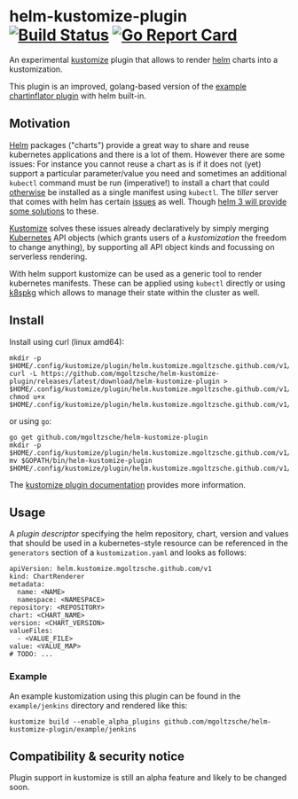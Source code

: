 helm-kustomize-plugin
[![Build Status](https://travis-ci.org/mgoltzsche/helm-kustomize-plugin.svg?branch=master)](https://travis-ci.org/mgoltzsche/helm-kustomize-plugin)
[![Go Report Card](https://goreportcard.com/badge/github.com/mgoltzsche/helm-kustomize-plugin)](https://goreportcard.com/report/github.com/mgoltzsche/helm-kustomize-plugin)
=

An experimental [kustomize](https://github.com/kubernetes-sigs/kustomize/)
plugin that allows to render [helm](https://github.com/helm/helm) charts into a kustomization.  

This plugin is an improved, golang-based version of the
[example chartinflator plugin](https://github.com/kubernetes-sigs/kustomize/tree/v3.1.0/plugin/someteam.example.com/v1/chartinflator)
with helm built-in.

## Motivation

[Helm](https://github.com/helm/helm) packages ("charts") provide a great way to
share and reuse kubernetes applications and there is a lot of them.
However there are some issues: For instance you cannot reuse a chart as is if
it does not (yet) support a particular parameter/value you need and
sometimes an additional `kubectl` command must be run (imperative!) to install
a chart that could [otherwise](https://docs.cert-manager.io/en/release-0.9/getting-started/install/kubernetes.html)
be installed as a single manifest using `kubectl`.
The _tiller_ server that comes with helm has certain
[issues](https://medium.com/virtuslab/think-twice-before-using-helm-25fbb18bc822)
as well. Though [helm 3 will provide some solutions](https://sweetcode.io/a-first-look-at-the-helm-3-plan/) to these.

[Kustomize](https://github.com/kubernetes-sigs/kustomize/) solves these issues already
declaratively by simply merging [Kubernetes](https://github.com/kubernetes/kubernetes)
API objects (which grants users of a _kustomization_ the freedom to change anything),
by supporting all API object kinds and focussing on serverless rendering.  

With helm support kustomize can be used as a generic tool to render kubernetes manifests.
These can be applied using `kubectl` directly or using [k8spkg](https://github.com/mgoltzsche/k8spkg)
which allows to manage their state within the cluster as well.


## Install

Install using curl (linux amd64):
```
mkdir -p $HOME/.config/kustomize/plugin/helm.kustomize.mgoltzsche.github.com/v1/chartrenderer
curl -L https://github.com/mgoltzsche/helm-kustomize-plugin/releases/latest/download/helm-kustomize-plugin > $HOME/.config/kustomize/plugin/helm.kustomize.mgoltzsche.github.com/v1/chartrenderer/ChartRenderer
chmod u+x $HOME/.config/kustomize/plugin/helm.kustomize.mgoltzsche.github.com/v1/chartrenderer/ChartRenderer
```
or using `go`:
```
go get github.com/mgoltzsche/helm-kustomize-plugin
mkdir -p $HOME/.config/kustomize/plugin/helm.kustomize.mgoltzsche.github.com/v1/chartrenderer
mv $GOPATH/bin/helm-kustomize-plugin $HOME/.config/kustomize/plugin/helm.kustomize.mgoltzsche.github.com/v1/chartrenderer/ChartRenderer
```

The [kustomize plugin documentation](https://github.com/kubernetes-sigs/kustomize/tree/master/docs/plugins)
provides more information.


## Usage

A _plugin descriptor_ specifying the helm repository, chart, version and values
that should be used in a kubernetes-style resource can be referenced in the
`generators` section of a `kustomization.yaml` and looks as follows:
```
apiVersion: helm.kustomize.mgoltzsche.github.com/v1
kind: ChartRenderer
metadata:
  name: <NAME>
  namespace: <NAMESPACE>
repository: <REPOSITORY>
chart: <CHART_NAME>
version: <CHART_VERSION>
valueFiles:
  - <VALUE_FILE>
value: <VALUE_MAP>
# TODO: ...
```

### Example

An example kustomization using this plugin can be found in the `example/jenkins`
directory and rendered like this:
```
kustomize build --enable_alpha_plugins github.com/mgoltzsche/helm-kustomize-plugin/example/jenkins
```


## Compatibility & security notice

Plugin support in kustomize is still an alpha feature and likely to be changed soon.